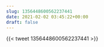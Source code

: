 ```yaml
---
slug: 1356448600562237441
date: 2021-02-02 03:45:22+00:00
draft: false
---
```


{{< tweet 1356448600562237441 >}}
